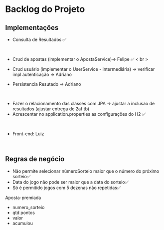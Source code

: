 # Backlog do Projeto

## Implementações
- Consulta de Resultados ✅
<br>

- Crud de apostas (implementar o ApostaService)=> Felipe  ✅
< br >
  
- Crud usuário (implementar o UserService - intermediária) -> verificar impl autenticação => Adriano
- Persistencia Resutado => Adriano
<br>

- Fazer o relacionamento das classes com JPA -> ajustar a inclusao de resultados (ajustar entrega de 2af tb)
- Acrescentar no application.properties as configurações do H2 ✅
<br>

- Front-end: Luiz
<br>

## Regras de negócio
- Não permite selecionar númeroSorteio maior que o número do próximo sorteio✅
- Data do jogo não pode ser maior que a data do sorteio✅
- Só é permitido jogos com 5 dezenas não repetidas✅



Aposta-premiada

- numero_sorteio
- qtd pontos
- valor
- acumulou




